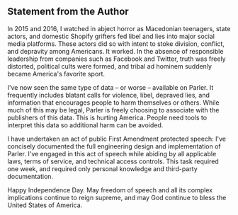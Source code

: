 
Statement from the Author
-------------------------

In 2015 and 2016, I watched in abject horror as Macedonian teenagers, state
actors, and domestic Shopify grifters fed libel and lies into major social media
platforms. These actors did so with intent to stoke division, conflict, and
depravity among Americans. It worked. In the absence of responsible leadership
from companies such as Facebook and Twitter, truth was freely distorted,
political cults were formed, and tribal ad hominem suddenly became America's
favorite sport.

I've now seen the same type of data – or worse – available on Parler. It
frequently includes blatant calls for violence, libel, depraved lies, and
information that encourages people to harm themselves or others. While much of
this may be legal, Parler is freely choosing to associate with the publishers of
this data. This is hurting America. People need tools to interpret this data so
additional harm can be avoided.

I have undertaken an act of public First Amendment protected speech: I've
concisely documented the full engineering design and implementation of Parler.
I've engaged in this act of speech while abiding by all applicable laws, terms
of service, and technical access controls. This task required one week, and
required only personal knowledge and third-party documentation.

Happy Independence Day. May freedom of speech and all its complex implications
continue to reign supreme, and may God continue to bless the United States of
America.

